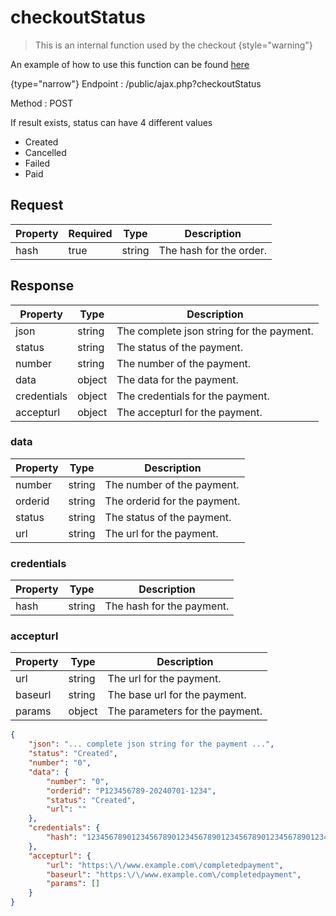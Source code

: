 # checkoutStatus

<include from="Snippets-CheckoutAPI.md" element-id="snippet-header" />

> This is an internal function used by the checkout
{style="warning"}

An example of how to use this function can be found [here](CheckoutAPI-Example-checkoutStatus.md)

{type="narrow"}
Endpoint
: /public/ajax.php?checkoutStatus

Method
: POST

If result exists, status can have 4 different values
* Created
* Cancelled
* Failed
* Paid

## Request

| Property | Required | Type   | Description                    |
|----------|----------|--------|--------------------------------|
| hash     | true     | string | The hash for the order.        |



## Response

| Property    | Type   | Description                               |
|-------------|--------|-------------------------------------------|
| json        | string | The complete json string for the payment. |
| status      | string | The status of the payment.                |
| number      | string | The number of the payment.                |
| data        | object | The data for the payment.                 |
| credentials | object | The credentials for the payment.          |
| accepturl   | object | The accepturl for the payment.            |

### data

| Property | Type   | Description                  |
|----------|--------|------------------------------|
| number   | string | The number of the payment.   |
| orderid  | string | The orderid for the payment. |
| status   | string | The status of the payment.   |
| url      | string | The url for the payment.     |

### credentials

| Property | Type   | Description               |
|----------|--------|---------------------------|
| hash     | string | The hash for the payment. |

### accepturl

| Property | Type   | Description                     |
|----------|--------|---------------------------------|
| url      | string | The url for the payment.        |
| baseurl  | string | The base url for the payment.   |
| params   | object | The parameters for the payment. |


```json
{
    "json": "... complete json string for the payment ...",
    "status": "Created",
    "number": "0",
    "data": {
        "number": "0",
        "orderid": "P123456789-20240701-1234",
        "status": "Created",
        "url": ""
    },
    "credentials": {
        "hash": "123456789012345678901234567890123456789012345678901234567890123456789012345678901234567890123456789012345678901234567890"
    },
    "accepturl": {
        "url": "https:\/\/www.example.com\/completedpayment",
        "baseurl": "https:\/\/www.example.com\/completedpayment",
        "params": []
    }
}
```